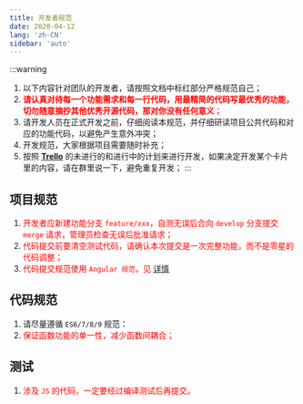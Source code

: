 ```yaml
---
title: 开发者规范
date: 2020-04-12
lang: 'zh-CN'
sidebar: 'auto'
---
```


:::warning
1. 以下内容针对团队的开发者，请按照文档中标红部分严格规范自己；
2. <span style="color: red">**请认真对待每一个功能需求和每一行代码，用最精简的代码写最优秀的功能，切勿随意摘抄其他优秀开源代码，那对你没有任何意义**；</span>
3. 请开发人员在正式开发之前，仔细阅读本规范，并仔细研读项目公共代码和对应的功能代码，以避免产生意外冲突；
4. 开发规范，大家根据项目需要随时补充；
5. 按照 **[Trello](https://trello.com/)** 的未进行的和进行中的计划来进行开发，如果决定开发某个卡片里的内容，请在群里说一下，避免重复开发；
:::


## 项目规范

1. <span style="color: red">开发者应新建功能分支 `feature/xxx`，自测无误后合向 `develop` 分支提交 `merge` 请求，管理员检查无误后批准请求；</span>
2. <span style="color: red">代码提交前要清空测试代码，请确认本次提交是一次完整功能，而不是零星的代码调整；</span>
3. <span style="color: red">代码提交规范使用 `Angular 规范`，见 [详情](http://www.ruanyifeng.com/blog/2016/01/commit_message_change_log.html)</span>


## 代码规范

1. 请尽量遵循 `ES6/7/8/9` 规范：
2. <span style="color: red">保证函数功能的单一性，减少函数间耦合；</span>


## 测试

1. <span style="color: red">涉及 `JS` 的代码，一定要经过编译测试后再提交。</span>



